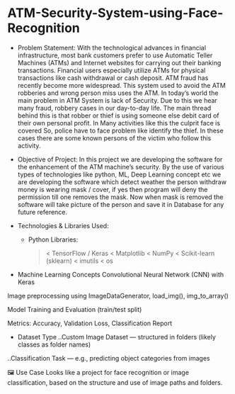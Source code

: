 # ATM-Security-System-using-Face-Recognition

* Problem Statement:
With the technological advances in financial infrastructure, most bank customers prefer to use Automatic Teller Machines (ATMs) and Internet websites for carrying out their banking transactions. Financial users especially utilize ATMs for physical transactions like cash withdrawal or cash deposit. ATM fraud has recently become more widespread. This system used to avoid the ATM robberies and wrong person miss uses the ATM. In today’s world the main problem in ATM System is lack of Security. Due to this we hear many fraud, robbery cases in our day-to-day life. The main thread behind this is that robber or thief is using someone else debit card of their own personal profit. In Many activities like this the culprit face is covered So, police have to face problem like identify the thief. In these cases there are some known persons of the victim who follow this activity.


* Objective of Project:
In this project we are developing the software for the enhancement of the ATM machine’s security. By the use of various types of technologies like python, ML, Deep Learning concept etc we are developing the software which detect weather the person withdraw money is wearing mask / cover, if yes then program will deny the permission till one removes the mask. Now when mask is removed the software will take picture of the person and save it in Database for any future reference.


* Technologies & Libraries Used:
  - Python Libraries:
     >< TensorFlow / Keras
     >< Matplotlib
     >< NumPy
     >< Scikit-learn (sklearn)
     >< imutils
     >< os



- Machine Learning Concepts
Convolutional Neural Network (CNN) with Keras

Image preprocessing using ImageDataGenerator, load_img(), img_to_array()

Model Training and Evaluation (train/test split)

Metrics: Accuracy, Validation Loss, Classification Report

- Dataset Type
..Custom Image Dataset — structured in folders (likely classes as folder names)

..Classification Task — e.g., predicting object categories from images

🖼️ Use Case
Looks like a project for face recognition or image classification, based on the structure and use of image paths and folders.



